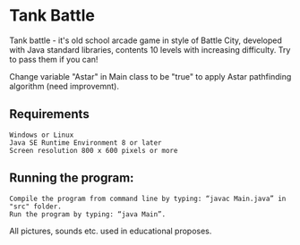
# Tank Battle
Tank battle - it's old school arcade game in style of Battle City, developed with Java standard libraries, 
contents 10 levels with increasing difficulty. Try to pass them if you can!

Change variable "Astar" in Main class to be "true" to apply Astar pathfinding algorithm (need improvemnt).
		
## Requirements
	Windows or Linux
	Java SE Runtime Environment 8 or later
	Screen resolution 800 x 600 pixels or more
	
## Running the program:	
	Compile the program from command line by typing: “javac Main.java” in "src" folder.
	Run the program by typing: “java Main”.
	
All pictures, sounds etc. used in educational proposes.
	
	
